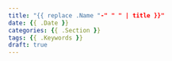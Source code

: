 ```yaml
---
title: "{{ replace .Name "-" " " | title }}"
date: {{ .Date }}
categories: {{ .Section }}
tags: {{ .Keywords }}
draft: true
---
```


